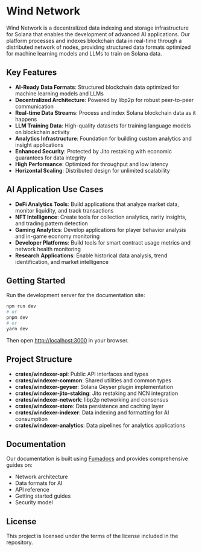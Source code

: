 # Wind Network

Wind Network is a decentralized data indexing and storage infrastructure for Solana that enables the development of advanced AI applications. Our platform processes and indexes blockchain data in real-time through a distributed network of nodes, providing structured data formats optimized for machine learning models and LLMs to train on Solana data.

## Key Features

- **AI-Ready Data Formats**: Structured blockchain data optimized for machine learning models and LLMs
- **Decentralized Architecture**: Powered by libp2p for robust peer-to-peer communication
- **Real-time Data Streams**: Process and index Solana blockchain data as it happens
- **LLM Training Data**: High-quality datasets for training language models on blockchain activity
- **Analytics Infrastructure**: Foundation for building custom analytics and insight applications
- **Enhanced Security**: Protected by Jito restaking with economic guarantees for data integrity
- **High Performance**: Optimized for throughput and low latency
- **Horizontal Scaling**: Distributed design for unlimited scalability

## AI Application Use Cases

- **DeFi Analytics Tools**: Build applications that analyze market data, monitor liquidity, and track transactions
- **NFT Intelligence**: Create tools for collection analytics, rarity insights, and trading pattern detection
- **Gaming Analytics**: Develop applications for player behavior analysis and in-game economy monitoring
- **Developer Platforms**: Build tools for smart contract usage metrics and network health monitoring
- **Research Applications**: Enable historical data analysis, trend identification, and market intelligence

## Getting Started

Run the development server for the documentation site:

```bash
npm run dev
# or
pnpm dev
# or
yarn dev
```

Then open [http://localhost:3000](http://localhost:3000) in your browser.

## Project Structure

- **crates/windexer-api**: Public API interfaces and types
- **crates/windexer-common**: Shared utilities and common types
- **crates/windexer-geyser**: Solana Geyser plugin implementation
- **crates/windexer-jito-staking**: Jito restaking and NCN integration
- **crates/windexer-network**: libp2p networking and consensus
- **crates/windexer-store**: Data persistence and caching layer
- **crates/windexer-indexer**: Data indexing and formatting for AI consumption
- **crates/windexer-analytics**: Data pipelines for analytics applications

## Documentation

Our documentation is built using [Fumadocs](https://fumadocs.vercel.app) and provides comprehensive guides on:

- Network architecture
- Data formats for AI
- API reference
- Getting started guides
- Security model

## License

This project is licensed under the terms of the license included in the repository.

